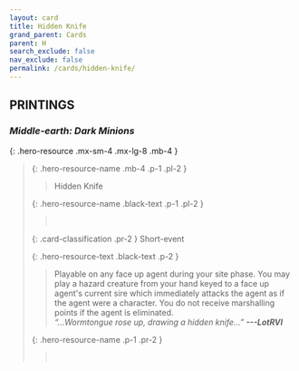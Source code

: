 ```yaml
---
layout: card
title: Hidden Knife
grand_parent: Cards
parent: H
search_exclude: false
nav_exclude: false
permalink: /cards/hidden-knife/
---
```


## PRINTINGS


### _Middle-earth: Dark Minions_

{: .hero-resource .mx-sm-4 .mx-lg-8 .mb-4 }
> {: .hero-resource-name .mb-4 .p-1 .pl-2 }
> > <div class="card-mp"></div>
> > <div class="card-name">Hidden Knife</div>
>
> {: .hero-resource-name .black-text .p-1 .pl-2 }
> > &nbsp;
>
> {: .card-classification .pr-2 }
> Short-event
>
> {: .hero-resource-text .black-text .p-2 }
> > Playable on any face up agent during your site phase. You may play a hazard creature from your hand keyed to a face up agent's current sire which immediately attacks the agent as if the agent were a character. You do not receive marshalling points if the agent is eliminated. <br>_“...Wormtongue rose up, drawing a hidden knife...”_ ***---&NoBreak;LotRVI*** 
> 
> {: .hero-resource-name .p-1 .pr-2 }
> > <div class="card-shield"></div>
> > <div class="card-corruption">&nbsp;</div>
